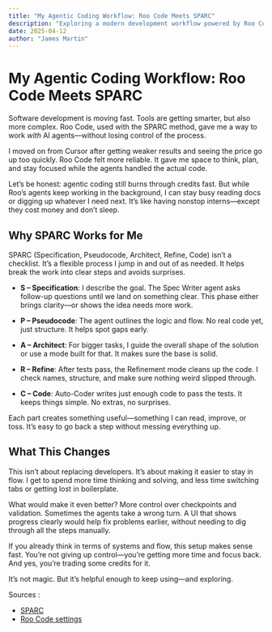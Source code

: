 ```yaml
---
title: "My Agentic Coding Workflow: Roo Code Meets SPARC"
description: "Exploring a modern development workflow powered by Roo Code and Reuven Cohen's SPARC framework for efficient, structured AI-assisted coding."
date: 2025-04-12
author: "James Martin"
---
```


# My Agentic Coding Workflow: Roo Code Meets SPARC

Software development is moving fast. Tools are getting smarter, but also more complex. Roo Code, used with the SPARC method, gave me a way to work *with* AI agents—without losing control of the process.

I moved on from Cursor after getting weaker results and seeing the price go up too quickly. Roo Code felt more reliable. It gave me space to think, plan, and stay focused while the agents handled the actual code.

Let’s be honest: agentic coding still burns through credits fast. But while Roo’s agents keep working in the background, I can stay busy reading docs or digging up whatever I need next. It’s like having nonstop interns—except they cost money and don’t sleep.

## Why SPARC Works for Me

SPARC (Specification, Pseudocode, Architect, Refine, Code) isn’t a checklist. It’s a flexible process I jump in and out of as needed. It helps break the work into clear steps and avoids surprises.

- **S – Specification**: I describe the goal. The Spec Writer agent asks follow-up questions until we land on something clear. This phase either brings clarity—or shows the idea needs more work.

- **P – Pseudocode**: The agent outlines the logic and flow. No real code yet, just structure. It helps spot gaps early.

- **A – Architect**: For bigger tasks, I guide the overall shape of the solution or use a mode built for that. It makes sure the base is solid.

- **R – Refine**: After tests pass, the Refinement mode cleans up the code. I check names, structure, and make sure nothing weird slipped through.

- **C – Code**: Auto-Coder writes just enough code to pass the tests. It keeps things simple. No extras, no surprises.

Each part creates something useful—something I can read, improve, or toss. It’s easy to go back a step without messing everything up.

## What This Changes

This isn’t about replacing developers. It’s about making it easier to stay in flow. I get to spend more time thinking and solving, and less time switching tabs or getting lost in boilerplate.

What would make it even better? More control over checkpoints and validation. Sometimes the agents take a wrong turn. A UI that shows progress clearly would help fix problems earlier, without needing to dig through all the steps manually.

If you already think in terms of systems and flow, this setup makes sense fast. You’re not giving up control—you’re getting more time and focus back. And yes, you’re trading some credits for it.

It’s not magic. But it’s helpful enough to keep using—and exploring.

Sources :
- [SPARC](https://www.linkedin.com/pulse/boomerang-tasks-automating-code-development-roo-sparc-reuven-cohen-nr3zc/)
- [Roo Code settings](https://www.linkedin.com/pulse/boomerang-tasks-automating-code-development-roo-sparc-reuven-cohen-nr3zc/)
